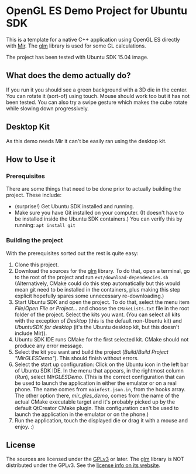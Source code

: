 # OpenGL ES Demo Project for Ubuntu SDK

This is a template for a native C++ application using OpenGL ES directly with [Mir](https://launchpad.net/mir). The [glm](https://glm.g-truc.net/) library is used for some GL calculations.

The project has been tested with Ubuntu SDK 15.04 image.

## What does the demo actually do?
If you run it you should see a green background with a 3D die in the center. You can rotate it (sort-of) using touch. Mouse should work too but it has not been tested. You can also try a swipe gesture which makes the cube rotate while slowing down progressively.

## Desktop Kit
As this demo needs Mir it can't be easily ran using the desktop kit.

## How to Use it
### Prerequisites
There are some things that need to be done prior to actually building the project. These include:
* (surprise!) Get Ubuntu SDK installed and running.
* Make sure you have Git installed on your computer. (It doesn't have to be installed inside the Ubuntu SDK containers.) You can verify this by running: `apt install git`

### Building the project
With the prerequisites sorted out the rest is quite easy:

1. Clone this project.
1. Download the sources for the [glm](https://glm.g-truc.net/) library. To do that, open a terminal, go to the root of the project and run `ext/download-dependencies.sh` (Alternatively, CMake could do this step automatically but this would mean git need to be installed in the containers, plus making this step explicit hopefully spares some unnecessary re-downloading.)
1. Start Ubuntu SDK and open the project. To do that, select the menu item _File_/_Open File or Project..._ and choose the `CMakeLists.txt` file in the root folder of the project. Select the kits you want. (You can select all kits with the exception of _Desktop_ (this is the default non-Ubuntu kit) and _UbuntuSDK for desktop_ (it's the Ubuntu desktop kit, but this doesn't include Mir)).
1. Ubuntu SDK IDE runs CMake for the first selected kit. CMake should not produce any error message.
1. Select the kit you want and build the project (_Build_/_Build Project "MirGLESDemo"_). This should finish without errors.
1. Select the start up configuration: Click on the Ubuntu icon in the left bar of Ubuntu SDK IDE. In the menu that appears, in the rightmost column (_Run_), select _MirGLESDemo_. (This is the correct configuration that can be used to launch the application in either the emulator or on a real phone. The name comes from `mainfest.json.in`, from the hooks array. The other option there, _mir_gles_demo_, comes from the name of the actual CMake executable target and it's probably picked up by the default QtCreator CMake plugin. This configuration can't be used to launch the application in the emulator or on the phone.)
1. Run the application, touch the displayed die or drag it with a mouse and enjoy. :)

## License
The sources are licensed under the [GPLv3](https://www.gnu.org/licenses/gpl-3.0.en.html) or later. The [glm](https://glm.g-truc.net/) library is NOT distributed under the GPLv3. See the [license info on its website](https://glm.g-truc.net/copying.txt).

